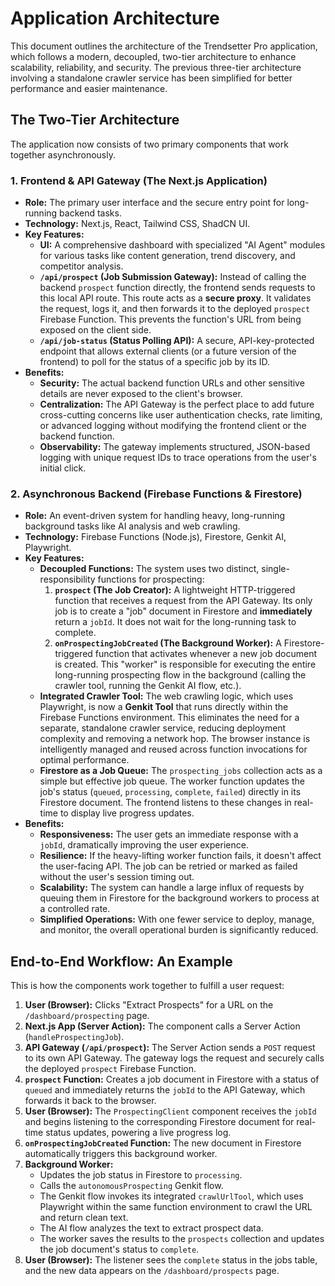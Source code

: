 # Application Architecture

This document outlines the architecture of the Trendsetter Pro application, which follows a modern, decoupled, two-tier architecture to enhance scalability, reliability, and security. The previous three-tier architecture involving a standalone crawler service has been simplified for better performance and easier maintenance.

## The Two-Tier Architecture

The application now consists of two primary components that work together asynchronously.

### 1. Frontend & API Gateway (The Next.js Application)

-   **Role:** The primary user interface and the secure entry point for long-running backend tasks.
-   **Technology:** Next.js, React, Tailwind CSS, ShadCN UI.
-   **Key Features:**
    -   **UI:** A comprehensive dashboard with specialized "AI Agent" modules for various tasks like content generation, trend discovery, and competitor analysis.
    -   **`/api/prospect` (Job Submission Gateway):** Instead of calling the backend `prospect` function directly, the frontend sends requests to this local API route. This route acts as a **secure proxy**. It validates the request, logs it, and then forwards it to the deployed `prospect` Firebase Function. This prevents the function's URL from being exposed on the client side.
    -   **`/api/job-status` (Status Polling API):** A secure, API-key-protected endpoint that allows external clients (or a future version of the frontend) to poll for the status of a specific job by its ID.
-   **Benefits:**
    -   **Security:** The actual backend function URLs and other sensitive details are never exposed to the client's browser.
    -   **Centralization:** The API Gateway is the perfect place to add future cross-cutting concerns like user authentication checks, rate limiting, or advanced logging without modifying the frontend client or the backend function.
    -   **Observability:** The gateway implements structured, JSON-based logging with unique request IDs to trace operations from the user's initial click.

### 2. Asynchronous Backend (Firebase Functions & Firestore)

-   **Role:** An event-driven system for handling heavy, long-running background tasks like AI analysis and web crawling.
-   **Technology:** Firebase Functions (Node.js), Firestore, Genkit AI, Playwright.
-   **Key Features:**
    -   **Decoupled Functions:** The system uses two distinct, single-responsibility functions for prospecting:
        1.  **`prospect` (The Job Creator):** A lightweight HTTP-triggered function that receives a request from the API Gateway. Its only job is to create a "job" document in Firestore and **immediately** return a `jobId`. It does not wait for the long-running task to complete.
        2.  **`onProspectingJobCreated` (The Background Worker):** A Firestore-triggered function that activates whenever a new job document is created. This "worker" is responsible for executing the entire long-running prospecting flow in the background (calling the crawler tool, running the Genkit AI flow, etc.).
    -   **Integrated Crawler Tool:** The web crawling logic, which uses Playwright, is now a **Genkit Tool** that runs directly within the Firebase Functions environment. This eliminates the need for a separate, standalone crawler service, reducing deployment complexity and removing a network hop. The browser instance is intelligently managed and reused across function invocations for optimal performance.
    -   **Firestore as a Job Queue:** The `prospecting_jobs` collection acts as a simple but effective job queue. The worker function updates the job's status (`queued`, `processing`, `complete`, `failed`) directly in its Firestore document. The frontend listens to these changes in real-time to display live progress updates.
-   **Benefits:**
    -   **Responsiveness:** The user gets an immediate response with a `jobId`, dramatically improving the user experience.
    -   **Resilience:** If the heavy-lifting worker function fails, it doesn't affect the user-facing API. The job can be retried or marked as failed without the user's session timing out.
    -   **Scalability:** The system can handle a large influx of requests by queuing them in Firestore for the background workers to process at a controlled rate.
    -   **Simplified Operations:** With one fewer service to deploy, manage, and monitor, the overall operational burden is significantly reduced.

## End-to-End Workflow: An Example

This is how the components work together to fulfill a user request:

1.  **User (Browser):** Clicks "Extract Prospects" for a URL on the `/dashboard/prospecting` page.
2.  **Next.js App (Server Action):** The component calls a Server Action (`handleProspectingJob`).
3.  **API Gateway (`/api/prospect`):** The Server Action sends a `POST` request to its own API Gateway. The gateway logs the request and securely calls the deployed `prospect` Firebase Function.
4.  **`prospect` Function:** Creates a job document in Firestore with a status of `queued` and immediately returns the `jobId` to the API Gateway, which forwards it back to the browser.
5.  **User (Browser):** The `ProspectingClient` component receives the `jobId` and begins listening to the corresponding Firestore document for real-time status updates, powering a live progress log.
6.  **`onProspectingJobCreated` Function:** The new document in Firestore automatically triggers this background worker.
7.  **Background Worker:**
    *   Updates the job status in Firestore to `processing`.
    *   Calls the `autonomousProspecting` Genkit flow.
    *   The Genkit flow invokes its integrated `crawlUrlTool`, which uses Playwright within the same function environment to crawl the URL and return clean text.
    *   The AI flow analyzes the text to extract prospect data.
    *   The worker saves the results to the `prospects` collection and updates the job document's status to `complete`.
8.  **User (Browser):** The listener sees the `complete` status in the jobs table, and the new data appears on the `/dashboard/prospects` page.

